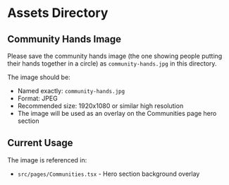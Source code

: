 # Assets Directory

## Community Hands Image

Please save the community hands image (the one showing people putting their hands together in a circle) as `community-hands.jpg` in this directory.

The image should be:
- Named exactly: `community-hands.jpg`
- Format: JPEG
- Recommended size: 1920x1080 or similar high resolution
- The image will be used as an overlay on the Communities page hero section

## Current Usage

The image is referenced in:
- `src/pages/Communities.tsx` - Hero section background overlay